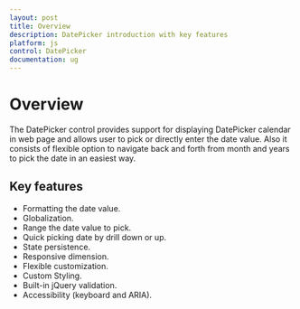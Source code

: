 ```yaml
---
layout: post
title: Overview
description: DatePicker introduction with key features
platform: js
control: DatePicker
documentation: ug
---
```

# Overview 

The DatePicker control provides support for displaying DatePicker calendar in web page and allows user to pick or directly enter the date value. Also it consists of flexible option to navigate back and forth from month and years to pick the date in an easiest way.  

## Key features

* Formatting the date value.
* Globalization.
* Range the date value to pick.
* Quick picking date by drill down or up.
* State persistence.
* Responsive dimension.
* Flexible customization.
* Custom Styling.
* Built-in jQuery validation.
* Accessibility (keyboard and ARIA).

